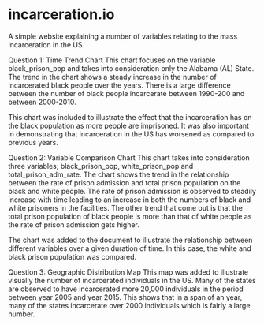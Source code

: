 # incarceration.io
A simple website explaining a number of variables relating to the mass incarceration in the US

Question 1: Time  Trend Chart
This chart focuses on the variable black_prison_pop and takes into consideration only the Alabama (AL) State. The trend in the chart shows a steady increase in the number of incarcerated black people over the years. There is a large difference between the number of black people incarcerate between 1990-200 and between 2000-2010. 

This chart was included to illustrate the effect that the incarceration has on the black population as more people are imprisoned. It was also important in demonstrating that incarceration in the US has worsened as compared to previous years. 

Question 2: Variable Comparison Chart
This chart takes into consideration three variables; black_prison_pop, white_prison_pop and total_prison_adm_rate. The chart shows the trend in the relationship between the rate of prison admission and total prison population on the black and white people. The rate of prison admission is observed to steadily increase with time leading to an increase in both the numbers of black and white prisoners in the facilities. The other trend that come out is that the total prison population of black people is more than that of white people as the rate of prison admission gets higher.

The chart was added to the document to illustrate the relationship between different variables over a given duration of time. In this case, the white and black prison population was compared.


Question 3: Geographic Distribution Map
This map was added to illustrate visually the number of incarcerated individuals in the US. Many of the states are observed to have incarcerated more 20,000 individuals in the period between year 2005 and year 2015. This shows that in a span of an year, many of the states incarcerate over 2000 individuals which is fairly a large number.


